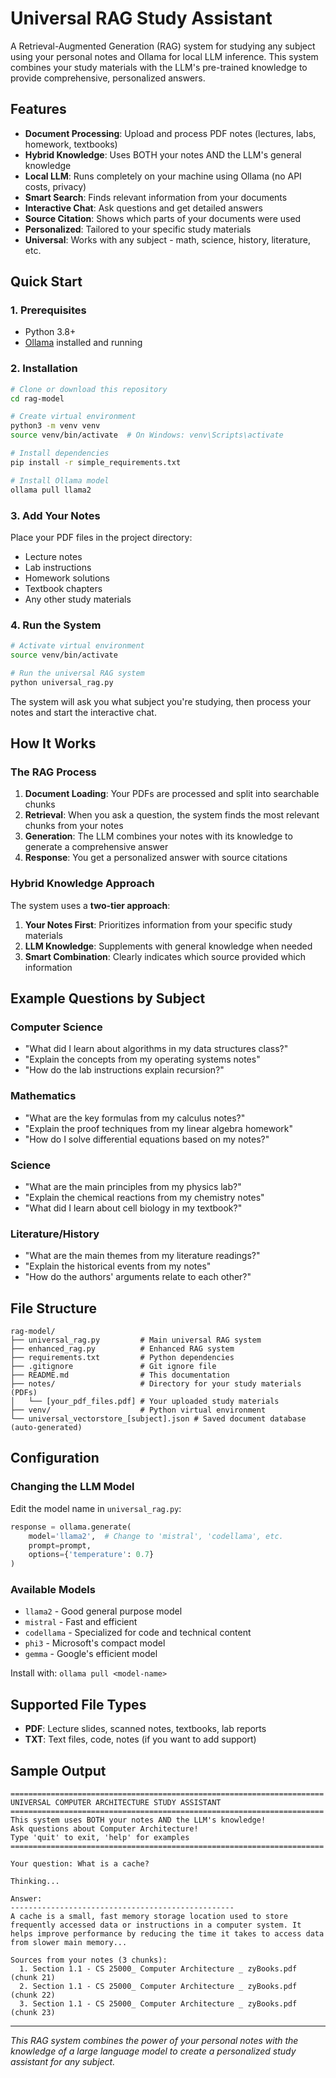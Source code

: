 # Universal RAG Study Assistant

A Retrieval-Augmented Generation (RAG) system for studying any subject using your personal notes and Ollama for local LLM inference. This system combines your study materials with the LLM's pre-trained knowledge to provide comprehensive, personalized answers.

## Features

- **Document Processing**: Upload and process PDF notes (lectures, labs, homework, textbooks)
- **Hybrid Knowledge**: Uses BOTH your notes AND the LLM's general knowledge
- **Local LLM**: Runs completely on your machine using Ollama (no API costs, privacy)
- **Smart Search**: Finds relevant information from your documents
- **Interactive Chat**: Ask questions and get detailed answers
- **Source Citation**: Shows which parts of your documents were used
- **Personalized**: Tailored to your specific study materials
- **Universal**: Works with any subject - math, science, history, literature, etc.

## Quick Start

### 1. Prerequisites

- Python 3.8+
- [Ollama](https://ollama.ai) installed and running

### 2. Installation

```bash
# Clone or download this repository
cd rag-model

# Create virtual environment
python3 -m venv venv
source venv/bin/activate  # On Windows: venv\Scripts\activate

# Install dependencies
pip install -r simple_requirements.txt

# Install Ollama model
ollama pull llama2
```

### 3. Add Your Notes

Place your PDF files in the project directory:
- Lecture notes
- Lab instructions
- Homework solutions
- Textbook chapters
- Any other study materials

### 4. Run the System

```bash
# Activate virtual environment
source venv/bin/activate

# Run the universal RAG system
python universal_rag.py
```

The system will ask you what subject you're studying, then process your notes and start the interactive chat.

## How It Works

### The RAG Process

1. **Document Loading**: Your PDFs are processed and split into searchable chunks
2. **Retrieval**: When you ask a question, the system finds the most relevant chunks from your notes
3. **Generation**: The LLM combines your notes with its knowledge to generate a comprehensive answer
4. **Response**: You get a personalized answer with source citations

### Hybrid Knowledge Approach

The system uses a **two-tier approach**:

1. **Your Notes First**: Prioritizes information from your specific study materials
2. **LLM Knowledge**: Supplements with general knowledge when needed
3. **Smart Combination**: Clearly indicates which source provided which information

## Example Questions by Subject

### Computer Science
- "What did I learn about algorithms in my data structures class?"
- "Explain the concepts from my operating systems notes"
- "How do the lab instructions explain recursion?"

### Mathematics
- "What are the key formulas from my calculus notes?"
- "Explain the proof techniques from my linear algebra homework"
- "How do I solve differential equations based on my notes?"

### Science
- "What are the main principles from my physics lab?"
- "Explain the chemical reactions from my chemistry notes"
- "What did I learn about cell biology in my textbook?"

### Literature/History
- "What are the main themes from my literature readings?"
- "Explain the historical events from my notes"
- "How do the authors' arguments relate to each other?"

## File Structure

```
rag-model/
├── universal_rag.py         # Main universal RAG system
├── enhanced_rag.py          # Enhanced RAG system
├── requirements.txt         # Python dependencies
├── .gitignore               # Git ignore file
├── README.md                # This documentation
├── notes/                   # Directory for your study materials (PDFs)
│   └── [your_pdf_files.pdf] # Your uploaded study materials
├── venv/                    # Python virtual environment
└── universal_vectorstore_[subject].json # Saved document database (auto-generated)
```

## Configuration

### Changing the LLM Model

Edit the model name in `universal_rag.py`:

```python
response = ollama.generate(
    model='llama2',  # Change to 'mistral', 'codellama', etc.
    prompt=prompt,
    options={'temperature': 0.7}
)
```

### Available Models

- `llama2` - Good general purpose model
- `mistral` - Fast and efficient
- `codellama` - Specialized for code and technical content
- `phi3` - Microsoft's compact model
- `gemma` - Google's efficient model

Install with: `ollama pull <model-name>`

## Supported File Types

- **PDF**: Lecture slides, scanned notes, textbooks, lab reports
- **TXT**: Text files, code, notes (if you want to add support)

## Sample Output

```
======================================================================
UNIVERSAL COMPUTER ARCHITECTURE STUDY ASSISTANT
======================================================================
This system uses BOTH your notes AND the LLM's knowledge!
Ask questions about Computer Architecture!
Type 'quit' to exit, 'help' for examples
======================================================================

Your question: What is a cache?

Thinking...

Answer:
--------------------------------------------------
A cache is a small, fast memory storage location used to store frequently accessed data or instructions in a computer system. It helps improve performance by reducing the time it takes to access data from slower main memory...

Sources from your notes (3 chunks):
  1. Section 1.1 - CS 25000_ Computer Architecture _ zyBooks.pdf (chunk 21)
  2. Section 1.1 - CS 25000_ Computer Architecture _ zyBooks.pdf (chunk 22)
  3. Section 1.1 - CS 25000_ Computer Architecture _ zyBooks.pdf (chunk 23)
```

---

*This RAG system combines the power of your personal notes with the knowledge of a large language model to create a personalized study assistant for any subject.*